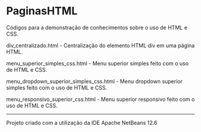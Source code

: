 # PaginasHTML
Códigos para a demonstração de conhecimentos sobre o uso de HTML e CSS. 

div_centralizado.html - Centralização do elemento HTML div em uma página HTML.

menu_superior_simples_css.html - Menu superior simples feito com o uso de HTML e CSS.

menu_dropdown_superior_simples_css.html - Menu dropdown superior simples feito com o uso de HTML e CSS.

menu_responsivo_superior_css.html - Menu superior responsivo feito com o uso de HTML e CSS.


-----------------------------------------------------------
Projeto criado com a utilização da IDE Apache NetBeans 12.6
